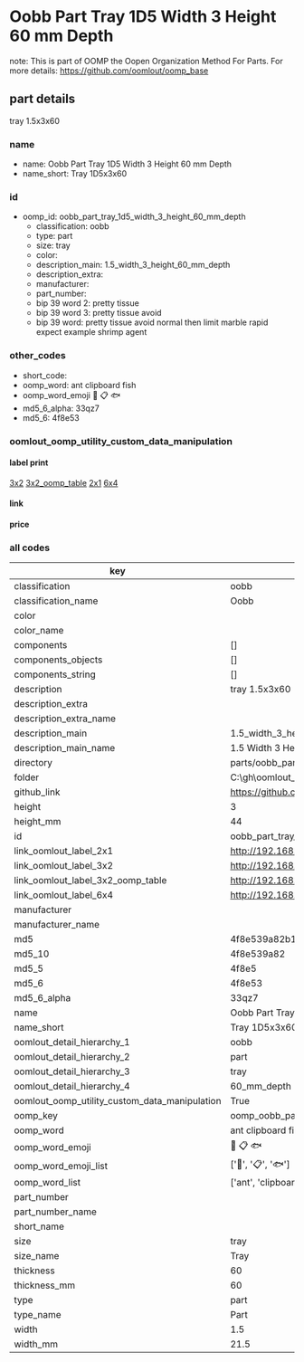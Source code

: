 # Oobb Part Tray 1D5 Width 3 Height 60 mm Depth  

note: This is part of OOMP the Oopen Organization Method For Parts. For more details: https://github.com/oomlout/oomp_base

##  part details
  



tray 1.5x3x60



### name
* name: Oobb Part Tray 1D5 Width 3 Height 60 mm Depth
* name_short: Tray 1D5x3x60 
### id
* oomp_id: oobb_part_tray_1d5_width_3_height_60_mm_depth
  * classification: oobb
  * type: part
  * size: tray
  * color: 
  * description_main: 1.5_width_3_height_60_mm_depth
  * description_extra: 
  * manufacturer: 
  * part_number: 
  * bip 39 word 2: pretty tissue
  * bip 39 word 3: pretty tissue avoid
  * bip 39 word: pretty tissue avoid normal then limit marble rapid expect example shrimp agent

### other_codes
* short_code: 
* oomp_word: ant clipboard fish
* oomp_word_emoji :ant: :clipboard: :fish:
* md5_6_alpha: 33qz7
* md5_6: 4f8e53






### oomlout_oomp_utility_custom_data_manipulation
#### label print
[3x2](http://192.168.1.245:1112/?label=oomp%2033qz7)
[3x2_oomp_table](http://192.168.1.108:1112/?label=oomp%2033qz7)
[2x1](http://192.168.1.242:1112/?label=oomp%2033qz7)
[6x4](http://192.168.1.55:1112/?label=oomp%2033qz7)    

#### link

                              

#### price







### all codes 
| key | value |  
| --- | --- |  
| classification | oobb |  
| classification_name | Oobb |  
| color |  |  
| color_name |  |  
| components | [] |  
| components_objects | [] |  
| components_string | [] |  
| description | tray 1.5x3x60 |  
| description_extra |  |  
| description_extra_name |  |  
| description_main | 1.5_width_3_height_60_mm_depth |  
| description_main_name | 1.5 Width 3 Height 60 mm Depth |  
| directory | parts/oobb_part_tray_1d5_width_3_height_60_mm_depth |  
| folder | C:\gh\oomlout_oobb_version_4_generated_parts\parts\oobb_part_tray_1d5_width_3_height_60_mm_depth |  
| github_link | https://github.com/oomlout/oomlout_oomp_part_src/tree/main/parts/oobb_part_tray_1d5_width_3_height_60_mm_depth |  
| height | 3 |  
| height_mm | 44 |  
| id | oobb_part_tray_1d5_width_3_height_60_mm_depth |  
| link_oomlout_label_2x1 | http://192.168.1.242:1112/?label=oomp%2033qz7 |  
| link_oomlout_label_3x2 | http://192.168.1.245:1112/?label=oomp%2033qz7 |  
| link_oomlout_label_3x2_oomp_table | http://192.168.1.108:1112/?label=oomp%2033qz7 |  
| link_oomlout_label_6x4 | http://192.168.1.55:1112/?label=oomp%2033qz7 |  
| manufacturer |  |  
| manufacturer_name |  |  
| md5 | 4f8e539a82b1f0f607f019622038b551 |  
| md5_10 | 4f8e539a82 |  
| md5_5 | 4f8e5 |  
| md5_6 | 4f8e53 |  
| md5_6_alpha | 33qz7 |  
| name | Oobb Part Tray 1D5 Width 3 Height 60 mm Depth |  
| name_short | Tray 1D5x3x60  |  
| oomlout_detail_hierarchy_1 | oobb |  
| oomlout_detail_hierarchy_2 | part |  
| oomlout_detail_hierarchy_3 | tray |  
| oomlout_detail_hierarchy_4 | 60_mm_depth |  
| oomlout_oomp_utility_custom_data_manipulation | True |  
| oomp_key | oomp_oobb_part_tray_1d5_width_3_height_60_mm_depth |  
| oomp_word | ant clipboard fish |  
| oomp_word_emoji | :ant: :clipboard: :fish: |  
| oomp_word_emoji_list | [':ant:', ':clipboard:', ':fish:'] |  
| oomp_word_list | ['ant', 'clipboard', 'fish'] |  
| part_number |  |  
| part_number_name |  |  
| short_name |  |  
| size | tray |  
| size_name | Tray |  
| thickness | 60 |  
| thickness_mm | 60 |  
| type | part |  
| type_name | Part |  
| width | 1.5 |  
| width_mm | 21.5 |  
